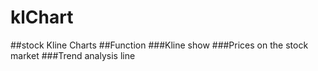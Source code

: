 # klChart
##stock Kline Charts
##Function 
###Kline show
###Prices on the stock market
###Trend analysis line
